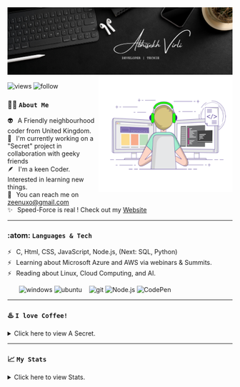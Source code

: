 <img alt="banner" src="https://github.com/Zeenuxo/zeenuxo/blob/main/banner.png"/>
<img align="right" margin="300" alt="coder" width=300" height="260" src="https://github.com/Zeenuxo/zeenuxo/blob/main/coder.gif"/>
                                                                                                                   
![views](https://komarev.com/ghpvc/?username=zeenuxo&label=Profile%20views&color=48d06d&style=plastic)
![follow](https://img.shields.io/github/followers/zeenuxo?color=48d06d&label=Follow%20Me&style=plastic)




### :technologist: `About Me`

:alien:      &thinsp;  A Friendly neighbourhood coder from United Kingdom.  <br>
:ninja:      &thinsp;  I'm currently working on a "Secret" project in collaboration with geeky friends <br>
:feather:    &thinsp;  I'm a keen Coder. Interested in learning new things. <br>
:postbox:    &thinsp;  You can reach me on zeenuxo@gmail.com                <br>
:sparkles:   &thinsp;  Speed-Force is real ! Check out my [Website](https://zeenuxo.github.io)
 
 
 ---


### :atom: `Languages & Tech` 

:zap:    &thinsp;   C, Html, CSS, JavaScript, Node.js, (Next: SQL, Python)                    <br>
:zap:    &thinsp;   Learning about Microsoft Azure and AWS via webinars & Summits.         <br>
:zap:    &thinsp;   Reading about Linux, Cloud Computing, and AI.                          <br>


&thinsp; &thinsp; &thinsp; &thinsp; ![windows](https://img.shields.io/badge/Windows-0078D6?style=flat&logo=windows&logoColor=white&color=48d06d) 
                                    ![ubuntu](https://img.shields.io/badge/Ubuntu-E95420?style=flat&logo=ubuntu&logoColor=white&color=48d06d") &nbsp;&nbsp;
                                    ![git](https://img.shields.io/badge/Git-F05032?style=flat&logo=git&logoColor=white&color=48d06d) 
                                    ![Node.js](https://img.shields.io/badge/Node.js-2CA5E0?style=flat&logo=node.js&logoColor=white&color=48d06d)
                                    ![CodePen](https://img.shields.io/badge/Replit-2CA5E0?style=flat&logo=replit&logoColor=white&color=48d06d)


---

     
### :hotsprings: `I love Coffee!`

<details>

<summary>Click here to view A Secret.</summary>

:heavy_dollar_sign:  &thinsp; `Let, E = Energy, M = Milk, C = Coffee`   <br>
:heavy_dollar_sign:  &thinsp; `E = Milk x Coffee^2`                     <br>

:heavy_dollar_sign:  &thinsp; `Let, V = Volume of a Cup, pi = 3.14, r = radius of a Cup, h = height of a Cup`  <br>
:heavy_dollar_sign:  &thinsp; `V = pi x r^2 x h`                                          <br>
:heavy_dollar_sign:  &thinsp; `E in 1 Cup = E x V`                                        <br>

:heavy_dollar_sign:  &thinsp; `If E>1 = :), E<1 = :(`                                     <br>
:heavy_dollar_sign:  &thinsp;  `:)`
 
</details>

---


### :chart_with_upwards_trend: `My Stats`

<details>
 
<summary>Click here to view Stats.</summary>
 
![stat](https://github-readme-stats.vercel.app/api?username=zeenuxo&theme=vue-dark&title_color=48d06d&text_color=f0f1f1&icon_color=48d06d&bg_color=202636&langs_count=3) 
![languages](https://github-readme-stats.vercel.app/api/top-langs/?username=zeenuxo&hide=java,html,tex&title_color=48d06d&text_color=f0f1f1&icon_color=48d06d&bg_color=202636&langs_count=3")
 
</details>




